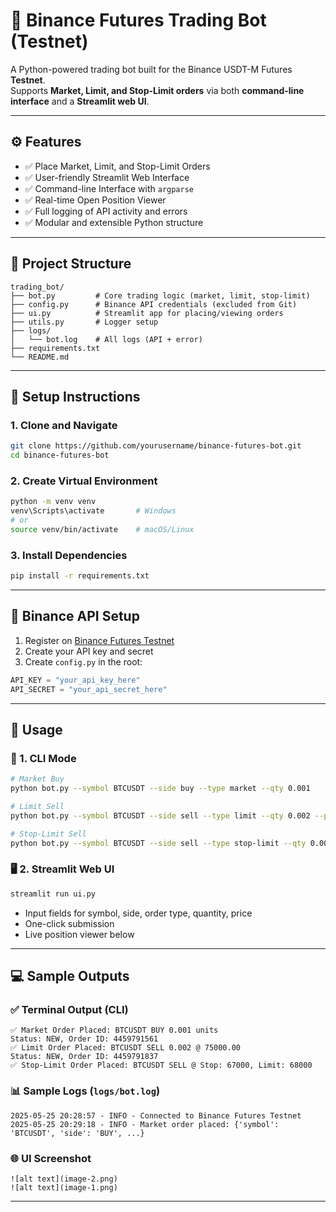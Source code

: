 # 🔁 Binance Futures Trading Bot (Testnet)

A Python-powered trading bot built for the Binance USDT-M Futures **Testnet**.  
Supports **Market, Limit, and Stop-Limit orders** via both **command-line interface** and a **Streamlit web UI**.

---

## ⚙️ Features

- ✅ Place Market, Limit, and Stop-Limit Orders
- ✅ User-friendly Streamlit Web Interface
- ✅ Command-line Interface with `argparse`
- ✅ Real-time Open Position Viewer
- ✅ Full logging of API activity and errors
- ✅ Modular and extensible Python structure

---

## 📂 Project Structure

```
trading_bot/
├── bot.py         # Core trading logic (market, limit, stop-limit)
├── config.py      # Binance API credentials (excluded from Git)
├── ui.py          # Streamlit app for placing/viewing orders
├── utils.py       # Logger setup
├── logs/
│   └── bot.log    # All logs (API + error)
├── requirements.txt
└── README.md
```

---

## 🔐 Setup Instructions

### 1. Clone and Navigate
```bash
git clone https://github.com/yourusername/binance-futures-bot.git
cd binance-futures-bot
```

### 2. Create Virtual Environment
```bash
python -m venv venv
venv\Scripts\activate       # Windows
# or
source venv/bin/activate    # macOS/Linux
```

### 3. Install Dependencies
```bash
pip install -r requirements.txt
```

---

## 🔑 Binance API Setup

1. Register on [Binance Futures Testnet](https://testnet.binancefuture.com)
2. Create your API key and secret
3. Create `config.py` in the root:
```python
API_KEY = "your_api_key_here"
API_SECRET = "your_api_secret_here"
```

---

## 🚀 Usage

### 📌 1. CLI Mode
```bash
# Market Buy
python bot.py --symbol BTCUSDT --side buy --type market --qty 0.001

# Limit Sell
python bot.py --symbol BTCUSDT --side sell --type limit --qty 0.002 --price 75000

# Stop-Limit Sell
python bot.py --symbol BTCUSDT --side sell --type stop-limit --qty 0.002 --stop 67000 --price 68000
```

### 🖥️ 2. Streamlit Web UI
```bash
streamlit run ui.py
```

- Input fields for symbol, side, order type, quantity, price
- One-click submission
- Live position viewer below

---

## 💻 Sample Outputs

### ✅ Terminal Output (CLI)
```
✅ Market Order Placed: BTCUSDT BUY 0.001 units
Status: NEW, Order ID: 4459791561
✅ Limit Order Placed: BTCUSDT SELL 0.002 @ 75000.00
Status: NEW, Order ID: 4459791837
✅ Stop-Limit Order Placed: BTCUSDT SELL @ Stop: 67000, Limit: 68000
```

### 📊 Sample Logs (`logs/bot.log`)
```
2025-05-25 20:28:57 - INFO - Connected to Binance Futures Testnet
2025-05-25 20:29:18 - INFO - Market order placed: {'symbol': 'BTCUSDT', 'side': 'BUY', ...}
```

### 🌐 UI Screenshot 
```
![alt text](image-2.png)
![alt text](image-1.png)
```
---

